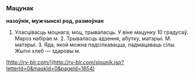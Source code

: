 ### Мацунак
**назоўнік, мужчынскі род, размоўнае**

1. Уласцівасць моцнага; моц, трываласць. У віне мацунку 10 градусаў. Мароз набірае м. 2. Трываласць адзення, абутку, матэрыі. М. матэрыі. 3. Яда, якой можна падсілкавацца, падмацаваць сілы. Жытні хлеб — здаровы м.

<a rel="author">[http://rv-blr.com/](http://rv-blr.com/slounik.jsp?letterId=0&maskId=0&pageId=1654)</a>
